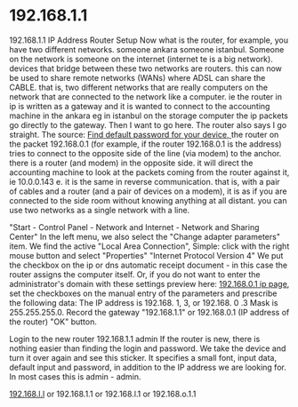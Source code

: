 # 192.168.1.1
192.168.1.1 IP Address Router Setup
Now what is the router, for example, you have two different networks. someone ankara someone istanbul. Someone on the network is someone on the internet (internet te is a big network). devices that bridge between these two networks are routers. this can now be used to share remote networks (WANs) where ADSL can share the CABLE. that is, two different networks that are really computers on the network that are connected to the network like a computer. ie the router in ip is written as a gateway and it is wanted to connect to the accounting machine in the ankara eg in istanbul on the storage computer the ip packets go directly to the gateway. Then I want to go here. The router also says I go straight. The source: <a href="https://19216811.how/wiki-default-router-password-database">Find default password for your device, </a> the router on the packet 192.168.0.1 (for example, if the router 192.168.0.1 is the address) tries to connect to the opposite side of the line (via modem) to the anchor. there is a router (and modem) in the opposite side. it will direct the accounting machine to look at the packets coming from the router against it, ie 10.0.0.143 e. it is the same in reverse communication. that is, with a pair of cables and a router (and a pair of devices on a modem), it is as if you are connected to the side room without knowing anything at all distant. you can use two networks as a single network with a line.

"Start - Control Panel - Network and Internet - Network and Sharing Center" In the left menu, we also select the "Change adapter parameters" item. We find the active "Local Area Connection", Simple: click with the right mouse button and select "Properties" "Internet Protocol Version 4" We put the checkbox on the ip or dns automatic receipt document - in this case the router assigns the computer itself. Or, if you do not want to enter the administrator's domain with these settings preview here: <a href="https://19216811.how/login-192.168.0.1">192.168.0.1 ip page</a>, set the checkboxes on the manual entry of the parameters and prescribe the following data: The IP address is 192.168. 1, 3, or 192.168. 0 .3 Mask is 255.255.255.0. Record the gateway "192.168.1.1" or 192.168.0.1 (IP address of the router) "OK" button.

Login to the new router 192.168.1.1 admin If the router is new, there is nothing easier than finding the login and password. We take the device and turn it over again and see this sticker. It specifies a small font, input data, default input and password, in addition to the IP address we are looking for. In most cases this is admin - admin.

<a href="https://github.com/web-apply/192.168.l.l">192.168.l.l</a> or 192.168.1.1 or 192.168.l.1 or 192.168.o.1.1
